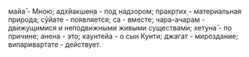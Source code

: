 майа̄ - Мною; адхйакшен̣а - под надзором; пракр̣тих̣ - материальная природа; сӯйате - появляется; са - вместе; чара-ачарам - движущимися и неподвижными живыми существами; хетуна̄ - по причине; анена - это; каунтейа - о сын Кунти; джагат - мироздание; випаривартате - действует.